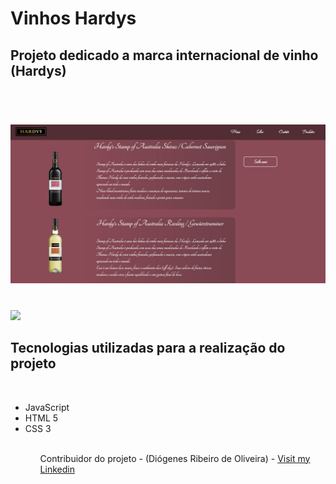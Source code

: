 <h1> Vinhos Hardys </h1>

<h2>Projeto dedicado a marca internacional de vinho (Hardys)</h2>

<br>

<h1 align = 'center'>
    <img alt='Readme' title='Readme' src='siteHardys.jpg'/>
</h1>

<br>

<img src='hardyd_gif.gif'>

<br>

<h2> Tecnologias utilizadas para a realização do projeto </h2>

<br>

<ul>
    <li> JavaScript
    <li> HTML 5
    <li> CSS 3
<ul>

<br>

Contribuidor do projeto - (Diógenes Ribeiro de Oliveira) - [Visit my Linkedin](https://www.linkedin.com/in/diogenesriboliveira/)